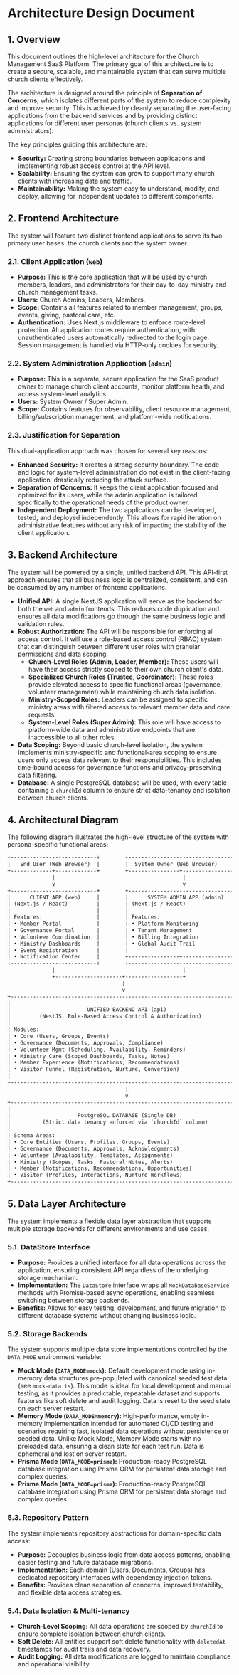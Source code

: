 # Architecture Design Document

## 1. Overview

This document outlines the high-level architecture for the Church Management SaaS Platform. The
primary goal of this architecture is to create a secure, scalable, and maintainable system that can
serve multiple church clients effectively.

The architecture is designed around the principle of **Separation of Concerns**, which isolates
different parts of the system to reduce complexity and improve security. This is achieved by cleanly
separating the user-facing applications from the backend services and by providing distinct
applications for different user personas (church clients vs. system administrators).

The key principles guiding this architecture are:

- **Security:** Creating strong boundaries between applications and implementing robust access
  control at the API level.
- **Scalability:** Ensuring the system can grow to support many church clients with increasing data
  and traffic.
- **Maintainability:** Making the system easy to understand, modify, and deploy, allowing for
  independent updates to different components.

## 2. Frontend Architecture

The system will feature two distinct frontend applications to serve its two primary user bases: the
church clients and the system owner.

### 2.1. Client Application (`web`)

- **Purpose:** This is the core application that will be used by church members, leaders, and
  administrators for their day-to-day ministry and church management tasks.
- **Users:** Church Admins, Leaders, Members.
- **Scope:** Contains all features related to member management, groups, events, giving, pastoral
  care, etc.
- **Authentication:** Uses Next.js middleware to enforce route-level protection. All application
  routes require authentication, with unauthenticated users automatically redirected to the login
  page. Session management is handled via HTTP-only cookies for security.

### 2.2. System Administration Application (`admin`)

- **Purpose:** This is a separate, secure application for the SaaS product owner to manage church
  client accounts, monitor platform health, and access system-level analytics.
- **Users:** System Owner / Super Admin.
- **Scope:** Contains features for observability, client resource management, billing/subscription
  management, and platform-wide notifications.

### 2.3. Justification for Separation

This dual-application approach was chosen for several key reasons:

- **Enhanced Security:** It creates a strong security boundary. The code and logic for system-level
  administration do not exist in the client-facing application, drastically reducing the attack
  surface.
- **Separation of Concerns:** It keeps the client application focused and optimized for its users,
  while the admin application is tailored specifically to the operational needs of the product
  owner.
- **Independent Deployment:** The two applications can be developed, tested, and deployed
  independently. This allows for rapid iteration on administrative features without any risk of
  impacting the stability of the client application.

## 3. Backend Architecture

The system will be powered by a single, unified backend API. This API-first approach ensures that
all business logic is centralized, consistent, and can be consumed by any number of frontend
applications.

- **Unified API:** A single NestJS application will serve as the backend for both the `web` and
  `admin` frontends. This reduces code duplication and ensures all data modifications go through the
  same business logic and validation rules.
- **Robust Authorization:** The API will be responsible for enforcing all access control. It will
  use a role-based access control (RBAC) system that can distinguish between different user roles
  with granular permissions and data scoping.
  - **Church-Level Roles (Admin, Leader, Member):** These users will have their access strictly
    scoped to their own church client's data.
  - **Specialized Church Roles (Trustee, Coordinator):** These roles provide elevated access to
    specific functional areas (governance, volunteer management) while maintaining church data
    isolation.
  - **Ministry-Scoped Roles:** Leaders can be assigned to specific ministry areas with filtered
    access to relevant member data and care requests.
  - **System-Level Roles (Super Admin):** This role will have access to platform-wide data and
    administrative endpoints that are inaccessible to all other roles.
- **Data Scoping:** Beyond basic church-level isolation, the system implements ministry-specific
  and functional-area scoping to ensure users only access data relevant to their responsibilities.
  This includes time-bound access for governance functions and privacy-preserving data filtering.
- **Database:** A single PostgreSQL database will be used, with every table containing a `churchId`
  column to ensure strict data-tenancy and isolation between church clients.

## 4. Architectural Diagram

The following diagram illustrates the high-level structure of the system with persona-specific functional areas:

```txt
+---------------------------+        +---------------------------------+
|   End User (Web Browser)  |        |  System Owner (Web Browser)     |
+-------------+-------------+        +----------------+----------------+
              |                                        |
              v                                        v
+---------------------------+        +---------------------------------+
|      CLIENT APP (web)     |        |      SYSTEM ADMIN APP (admin)   |
| (Next.js / React)         |        | (Next.js / React)               |
|                           |        |                                 |
| Features:                 |        | Features:                       |
| • Member Portal           |        | • Platform Monitoring          |
| • Governance Portal       |        | • Tenant Management            |
| • Volunteer Coordination  |        | • Billing Integration          |
| • Ministry Dashboards     |        | • Global Audit Trail           |
| • Event Registration      |        |                                 |
| • Notification Center     |        +----------------+----------------+
+---------------------------+        +---------------------------------+
              |                                        |
              +---------------------+------------------+
                                    |
                                    v
+----------------------------------------------------------------------+
|                                                                      |
|                        UNIFIED BACKEND API (api)                       |
|         (NestJS, Role-Based Access Control & Authorization)          |
|                                                                      |
| Modules:                                                            |
| • Core (Users, Groups, Events)                                      |
| • Governance (Documents, Approvals, Compliance)                     |
| • Volunteer Mgmt (Scheduling, Availability, Reminders)              |
| • Ministry Care (Scoped Dashboards, Tasks, Notes)                   |
| • Member Experience (Notifications, Recommendations)                |
| • Visitor Funnel (Registration, Nurture, Conversion)                |
|                                                                      |
+------------------------------------+---------------------------------+
                                     |
                                     v
+----------------------------------------------------------------------+
|                                                                      |
|                     PostgreSQL DATABASE (Single DB)                  |
|          (Strict data tenancy enforced via `churchId` column)        |
|                                                                      |
| Schema Areas:                                                       |
| • Core Entities (Users, Profiles, Groups, Events)                   |
| • Governance (Documents, Approvals, Acknowledgments)                |
| • Volunteer (Availability, Templates, Assignments)                  |
| • Ministry (Scopes, Tasks, Pastoral Notes, Alerts)                  |
| • Member (Notifications, Recommendations, Opportunities)            |
| • Visitor (Profiles, Interactions, Nurture Workflows)               |
+----------------------------------------------------------------------+
```

## 5. Data Layer Architecture

The system implements a flexible data layer abstraction that supports multiple storage backends for different environments and use cases.

### 5.1. DataStore Interface

- **Purpose:** Provides a unified interface for all data operations across the application, ensuring consistent API regardless of the underlying storage mechanism.
- **Implementation:** The `DataStore` interface wraps all `MockDatabaseService` methods with Promise-based async operations, enabling seamless switching between storage backends.
- **Benefits:** Allows for easy testing, development, and future migration to different database systems without changing business logic.

### 5.2. Storage Backends

The system supports multiple data store implementations controlled by the `DATA_MODE` environment variable:

- **Mock Mode (`DATA_MODE=mock`):** Default development mode using in-memory data structures pre-populated with canonical seeded test data (see `mock-data.ts`). This mode is ideal for local development and manual testing, as it provides a predictable, repeatable dataset and supports features like soft delete and audit logging. Data is reset to the seed state on each server restart.
- **Memory Mode (`DATA_MODE=memory`):** High-performance, empty in-memory implementation intended for automated CI/CD testing and scenarios requiring fast, isolated data operations without persistence or seeded data. Unlike Mock Mode, Memory Mode starts with no preloaded data, ensuring a clean slate for each test run. Data is ephemeral and lost on server restart.
- **Prisma Mode (`DATA_MODE=prisma`):** Production-ready PostgreSQL database integration using Prisma ORM for persistent data storage and complex queries.
- **Prisma Mode (`DATA_MODE=prisma`):** Production-ready PostgreSQL database integration using Prisma ORM for persistent data storage and complex queries.

### 5.3. Repository Pattern

The system implements repository abstractions for domain-specific data access:

- **Purpose:** Decouples business logic from data access patterns, enabling easier testing and future database migrations.
- **Implementation:** Each domain (Users, Documents, Groups) has dedicated repository interfaces with dependency injection tokens.
- **Benefits:** Provides clean separation of concerns, improved testability, and flexible data access strategies.

### 5.4. Data Isolation & Multi-tenancy

- **Church-Level Scoping:** All data operations are scoped by `churchId` to ensure complete isolation between church clients.
- **Soft Delete:** All entities support soft delete functionality with `deletedAt` timestamps for audit trails and data recovery.
- **Audit Logging:** All data modifications are logged to maintain compliance and operational visibility.
